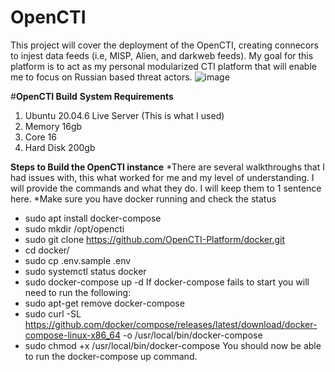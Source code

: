 # OpenCTI
This project will cover the deployment of the OpenCTI, creating connecors to injest data feeds (i.e, MISP, Alien, and darkweb feeds).
My goal for this platform is to act as my personal modularized CTI platform that will enable me to focus on Russian based threat actors. 
![image](https://github.com/user-attachments/assets/4e05bef0-8858-4f90-b592-d27a8cff2f5e)

#**OpenCTI Build**
**System Requirements**
1. Ubuntu 20.04.6  Live Server (This is what I used)
2. Memory 16gb
3. Core 16
4. Hard Disk 200gb

**Steps to Build the OpenCTI instance**
*There are several walkthroughs that I had issues with, this what worked for me and my level of understanding. I will provide the commands and what they do. 
I will keep them to 1 sentence here. 
*Make sure you have docker running and check the status

- sudo apt install docker-compose
- sudo mkdir /opt/opencti
- sudo git clone https://github.com/OpenCTI-Platform/docker.git
- cd docker/
- sudo cp .env.sample .env
- sudo systemctl status docker
- sudo  docker-compose up -d
If docker-compose fails to start you will need to run the following:
- sudo apt-get remove docker-compose
- sudo curl -SL https://github.com/docker/compose/releases/latest/download/docker-compose-linux-x86_64 -o /usr/local/bin/docker-compose
- sudo chmod +x /usr/local/bin/docker-compose
  You should now be able to run the docker-compose up command.

